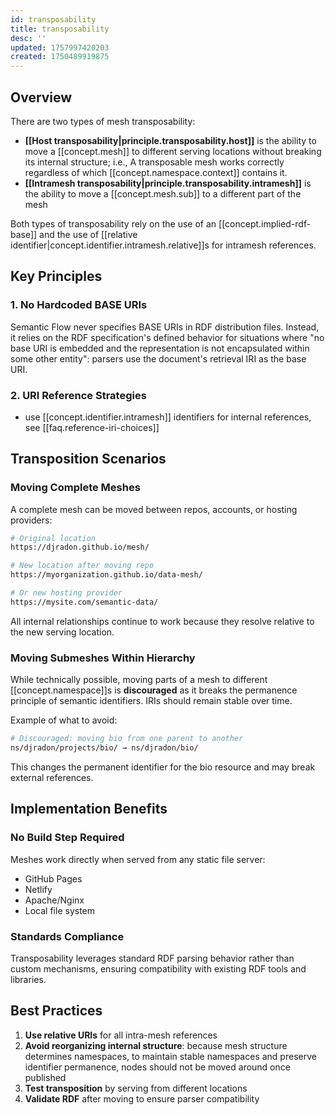 ```yaml
---
id: transposability
title: transposability
desc: ''
updated: 1757997420203
created: 1750489919875
---
```


## Overview

There are two types of mesh transposability:

- **[[Host transposability|principle.transposability.host]]** is the ability to move a [[concept.mesh]] to different serving locations without breaking its internal structure; i.e., A transposable mesh works correctly regardless of which [[concept.namespace.context]] contains it.
- **[[Intramesh transposability|principle.transposability.intramesh]]** is the ability to move a [[concept.mesh.sub]] to a different part of the mesh

Both types of transposability rely on the use of an [[concept.implied-rdf-base]] and the use of [[relative identifier|concept.identifier.intramesh.relative]]s for intramesh references.

## Key Principles

### 1. No Hardcoded BASE URIs

Semantic Flow never specifies BASE URIs in RDF distribution files. Instead, it relies on the RDF specification's defined behavior for situations where "no base URI is embedded and the representation is not encapsulated within some other entity": parsers use the document's retrieval IRI as the base URI. 

### 2. URI Reference Strategies

- use [[concept.identifier.intramesh]] identifiers for internal references, see [[faq.reference-iri-choices]]


## Transposition Scenarios

### Moving Complete Meshes

A complete mesh can be moved between repos, accounts, or hosting providers:

```bash
# Original location
https://djradon.github.io/mesh/

# New location after moving repo
https://myorganization.github.io/data-mesh/

# Or new hosting provider
https://mysite.com/semantic-data/
```

All internal relationships continue to work because they resolve relative to the new serving location.

### Moving Submeshes Within Hierarchy

While technically possible, moving parts of a mesh to different [[concept.namespace]]s is **discouraged** as it breaks the permanence principle of semantic identifiers. IRIs should remain stable over time.

Example of what to avoid:
```bash
# Discouraged: moving bio from one parent to another
ns/djradon/projects/bio/ → ns/djradon/bio/
```

This changes the permanent identifier for the bio resource and may break external references.

## Implementation Benefits

### No Build Step Required

Meshes work directly when served from any static file server:
- GitHub Pages
- Netlify  
- Apache/Nginx
- Local file system

### Standards Compliance

Transposability leverages standard RDF parsing behavior rather than custom mechanisms, ensuring compatibility with existing RDF tools and libraries.

## Best Practices

1. **Use relative URIs** for all intra-mesh references
2. **Avoid reorganizing internal structure**: because mesh structure determines namespaces, to maintain stable namespaces and preserve identifier permanence, nodes should not be moved around once published
3. **Test transposition** by serving from different locations
4. **Validate RDF** after moving to ensure parser compatibility

